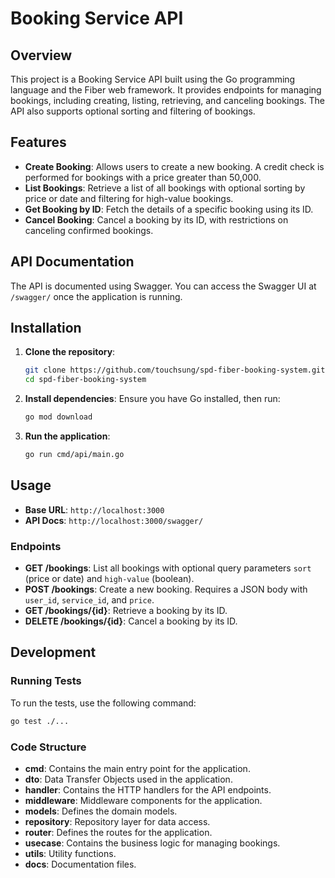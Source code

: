 # Booking Service API

## Overview

This project is a Booking Service API built using the Go programming language and the Fiber web framework. It provides endpoints for managing bookings, including creating, listing, retrieving, and canceling bookings. The API also supports optional sorting and filtering of bookings.

## Features

- **Create Booking**: Allows users to create a new booking. A credit check is performed for bookings with a price greater than 50,000.
- **List Bookings**: Retrieve a list of all bookings with optional sorting by price or date and filtering for high-value bookings.
- **Get Booking by ID**: Fetch the details of a specific booking using its ID.
- **Cancel Booking**: Cancel a booking by its ID, with restrictions on canceling confirmed bookings.

## API Documentation

The API is documented using Swagger. You can access the Swagger UI at `/swagger/` once the application is running.

## Installation

1. **Clone the repository**:

   ```bash
   git clone https://github.com/touchsung/spd-fiber-booking-system.git
   cd spd-fiber-booking-system
   ```

2. **Install dependencies**:
   Ensure you have Go installed, then run:

   ```bash
   go mod download
   ```

3. **Run the application**:
   ```bash
   go run cmd/api/main.go
   ```

## Usage

- **Base URL**: `http://localhost:3000`
- **API Docs**: `http://localhost:3000/swagger/`

### Endpoints

- **GET /bookings**: List all bookings with optional query parameters `sort` (price or date) and `high-value` (boolean).
- **POST /bookings**: Create a new booking. Requires a JSON body with `user_id`, `service_id`, and `price`.
- **GET /bookings/{id}**: Retrieve a booking by its ID.
- **DELETE /bookings/{id}**: Cancel a booking by its ID.

## Development

### Running Tests

To run the tests, use the following command:

```bash
go test ./...
```

### Code Structure

- **cmd**: Contains the main entry point for the application.
- **dto**: Data Transfer Objects used in the application.
- **handler**: Contains the HTTP handlers for the API endpoints.
- **middleware**: Middleware components for the application.
- **models**: Defines the domain models.
- **repository**: Repository layer for data access.
- **router**: Defines the routes for the application.
- **usecase**: Contains the business logic for managing bookings.
- **utils**: Utility functions.
- **docs**: Documentation files.
